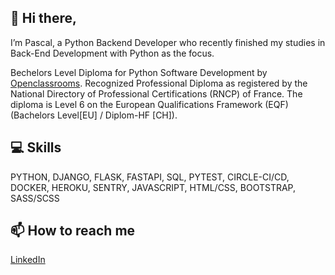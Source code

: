 👋 Hi there,
---
I’m Pascal, a Python Backend Developer who recently finished my studies in Back-End Development with Python as the focus.

Bechelors Level Diploma for Python Software Development by [Openclassrooms](https://openclassrooms.com/en/).
Recognized Professional Diploma as registered by the National Directory of Professional Certifications (RNCP) of France. The diploma is Level 6 on the European Qualifications Framework (EQF) (Bachelors Level[EU] / Diplom-HF [CH]).

## 💻 Skills

  PYTHON, DJANGO, FLASK, FASTAPI, SQL, PYTEST, CIRCLE-CI/CD, DOCKER, HEROKU, SENTRY, JAVASCRIPT, HTML/CSS, BOOTSTRAP, SASS/SCSS


## 📫 How to reach me

  [LinkedIn](https://www.linkedin.com/in/pascal-hinze-b59530256/)

<!---
Pascal273/Pascal273 is a ✨ special ✨ repository because its `README.md` (this file) appears on your GitHub profile.
You can click the Preview link to take a look at your changes.
--->
